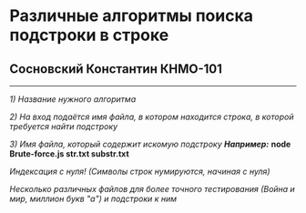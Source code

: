 # Различные алгоритмы поиска подстроки в строке
## Сосновский Константин КНМО-101

--------------
_1) Название нужного алгоритма_

_2) На вход подаётся имя файла, в котором находится строка, в которой требуется найти подстроку_

_3) Имя файла, который содержит искомую подстроку_
***Например:*** __node Brute-force.js str.txt substr.txt__

_Индексация с нуля! (Символы строк нумируются, начиная с нуля)_

_*Несколько различных файлов для более точного тестирования (Война и мир, миллион букв "а") и подстроки к ним*_